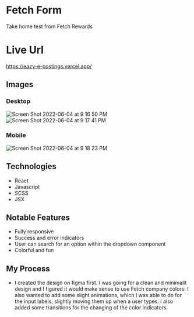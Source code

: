 # Fetch Form
Take home test from Fetch Rewards

# Live Url
https://eazy-e-postings.vercel.app/

## Images
### Desktop
![Screen Shot 2022-06-04 at 9 16 50 PM](https://user-images.githubusercontent.com/72288176/172034854-e0a8485d-482d-44c3-b3f2-0b60dedb5bc6.png)
![Screen Shot 2022-06-04 at 9 17 41 PM](https://user-images.githubusercontent.com/72288176/172034855-6b713e6c-14de-4569-84f4-26664b91522a.png)
### Mobile
![Screen Shot 2022-06-04 at 9 18 23 PM](https://user-images.githubusercontent.com/72288176/172034856-1ed85b4f-592a-402a-b798-78890aaad0a6.png)

## Technologies
* React
* Javascript
* SCSS
* JSX

## Notable Features
* Fully responsive
* Success and error indicators
* User can search for an option within the dropdown component
* Colorful and fun

## My Process
*  I created the design on figma first. I was going for a clean and minimalit design and I figured it would make sense to use Fetch company colors. I also wanted to add some slight animations, which I was able to do for the input labels, slightly moving them up when a user types. I also added some transitions for the changing of the color indicators.
